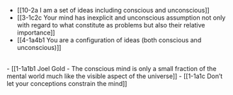 - [[10-2a I am a set of ideas including conscious and unconscious]]
- [[3-1c2c Your mind has inexplicit and unconscious assumption not only with regard to what constitute as problems but also their relative importance]]
- [[4-1a4b1 You are a configuration of ideas (both conscious and unconscious)]]
<br>
- [[1-1a1b1 Joel Gold - The conscious mind is only a small fraction of the mental world much like the visible aspect of the universe]]
- [[1-1a1c Don’t let your conceptions constrain the mind]]